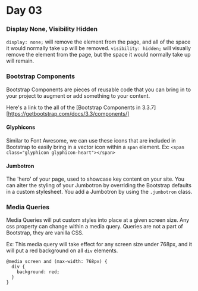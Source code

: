 # Day 03

### Display None, Visibility Hidden

`display: none;` will remove the element from the page, and all of the space it 
would normally take up will be removed.
`visibility: hidden;` will visually remove the element from the page, but the
space it would normally take up will remain.

### Bootstrap Components

Bootstrap Components are pieces of reusable code that you can bring in to your project
to augment or add something to your content.

Here's a link to the all of the [Bootstrap Components in 3.3.7][https://getbootstrap.com/docs/3.3/components/]

#### Glyphicons

Similar to Font Awesome, we can use these icons that are included in Bootstrap to
easily bring in a vector icon within a `span` element. Ex: `<span class="glyphicon glyphicon-heart"></span>`

#### Jumbotron

The 'hero' of your page, used to showcase key content on your site. You can alter
the styling of your Jumbotron by overriding the Bootstrap defaults in a custom stylesheet.
You add a Jumbotron by using the `.jumbotron` class.

### Media Queries

Media Queries will put custom styles into place at a given screen size.
Any css property can change within a media query. Queries are not a part of
Bootstrap, they are vanilla CSS.

Ex:
This media query will take effect for any screen size under 768px, and it will put a
red background on all `div` elements.

```
@media screen and (max-width: 768px) {
  div {
    background: red;
  }
}
```
